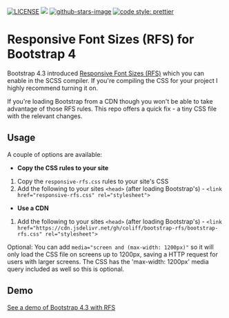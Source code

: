 [![LICENSE](https://img.shields.io/badge/license-MIT-lightgrey.svg)](https://raw.githubusercontent.com/coliff/bootstrap-rfs/master/LICENSE)
[![](https://data.jsdelivr.com/v1/package/gh/coliff/bootstrap-rfs/badge)](https://www.jsdelivr.com/package/gh/coliff/bootstrap-rfs)
[![github-stars-image](https://img.shields.io/github/stars/coliff/bootstrap-rfs.svg?label=github%20stars)](https://github.com/coliff/bootstrap-rfs)
[![code style: prettier](https://img.shields.io/badge/code_style-prettier-ff69b4.svg?style=flat-square)](https://github.com/prettier/prettier)

# Responsive Font Sizes (RFS) for Bootstrap 4

Bootstrap 4.3 introduced [Responsive Font Sizes (RFS)](https://getbootstrap.com/docs/4.3/content/typography/#responsive-font-sizes) which you can enable in the SCSS compiler. If you're compiling the CSS for your project I highly recommend turning it on.

If you're loading Bootstrap from a CDN though you won't be able to take advantage of those RFS rules. This repo offers a quick fix - a tiny CSS file with the relevant changes.

## Usage

A couple of options are available:

- **Copy the CSS rules to your site**

1.  Copy the `responsive-rfs.css` rules to your site's CSS
2.  Add the following to your sites `<head>` (after loading Bootstrap's) - `<link href="responsive-rfs.css" rel="stylesheet">`

- **Use a CDN**

1. Add the following to your sites `<head>` (after loading Bootstrap's) - `<link href="https://cdn.jsdelivr.net/gh/coliff/bootstrap-rfs/bootstrap-rfs.css" rel="stylesheet">`

Optional: You can add `media="screen and (max-width: 1200px)"` so it will only load the CSS file on screens up to 1200px, saving a HTTP request for users with larger screens. The CSS has the 'max-width: 1200px' media query included as well so this is optional.

## Demo

[See a demo of Bootstrap 4.3 with RFS](https://project-rfs.github.io/)
